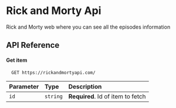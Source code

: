 
# Rick and Morty Api

Rick and Morty web where you can see all the episodes information


## API Reference

#### Get item

```http
  GET https://rickandmortyapi.com/
```

| Parameter | Type     | Description                       |
| :-------- | :------- | :-------------------------------- |
| `id`      | `string` | **Required**. Id of item to fetch |



  
